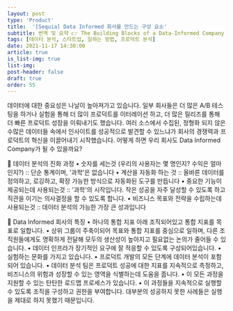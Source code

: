 ```yaml
---
layout: post
type: 'Product'
title:  '[Sequia] Data Informed 회사를 만드는 구성 요소'
subtitle: 번역 및 요약 👉 The Building Blocks of a Data-Informed Company
tags: [데이터 분석, 스타트업, 일하는 방법, 프로덕트 분석]
date: 2021-11-17 14:30:00
article: true
is_list-img: true
list-img: 
post-header: false
draft: true
order: 55
---
```


데이터에 대한 중요성은 나날이 높아져가고 있습니다. 일부 회사들은 더 많은 A/B 테스팅을 하거나 실험을 통해 더 많이 프로덕트를 이터레이션 하고, 더 많은 릴리즈를 통해 더 빠른 프로덕트 성장을 이뤄내기도 했습니다. 여러 소스에서 수집된, 정형화 되지 않은 수많은 데이터들 속에서 인사이트를 성공적으로 발견할 수 있느냐가 회사의 경쟁력과 프로덕트의 혁신을 이끌어내기 시작했습니다. 어떻게 하면 우리 회사도 Data Informed Company가 될 수 있을까요?

🐒  데이터 분석의 진화 과정
• 숫자를 세는것 (우리의 사용자는 몇 명인지? 수익은 얼마인지?) :: 단순 통계이며, '과학'은 없습니다
• 계산을 자동화 하는 것 :: 올바른 데이터를 정의하고, 로깅하고, 확장 가능한 방식으로 자동화된 도구를 만듭니다
• 중요한 기능이 제공되는데 사용되는것 :: '과학'의 시작입니다. 작은 성공을 자주 달성할 수 있도록 하고 직관을 이기는 의사결정을 할 수 있도록 합니다.
• 비즈니스 목표와 전략을 수립하는데 사용되는것 :: 데이터 분석의 가능한 가장 큰 성과입니다

👑  Data Informed 회사의 특징
• 하나의 통합 지표 아래 조직되어있고 통합 지표를 목표로 일합니다.
• 상위 그룹이 주축이되어 목표와 통합 지표를 중심으로 일하며, 다른 조직원들에게도 명확하게 전달해 모두의 생산성이 높아지고 필요없는 논의가 줄어들 수 있습니다.
• 데이터 인프라가 장기적인 요구에 잘 적응할 수 있도록 구성되어있습니다.
• 실험하는 문화를 가지고 있습니다.
• 프로덕트 개발의 모든 단계에 데이터 분석이 포함되어 있습니다.
• 데이터 분석 팀은 프로덕트 성공에 대한 지표를 지속적으로 측정하고, 비즈니스의 위험과 성장할 수 있는 영역을 식별하는데 도움을 줍니다.
• 이 모든 과정을 지원할 수 있는 탄탄한 로드맵 프로세스가 있습니다.
• 이 과정들을 지속적으로 실행할 수 있도록 조직을 구성하고 권한을 부여합니다. 대부분의 성공하지 못한 사례들은 실행을 제대로 하지 못했기 때문입니다.